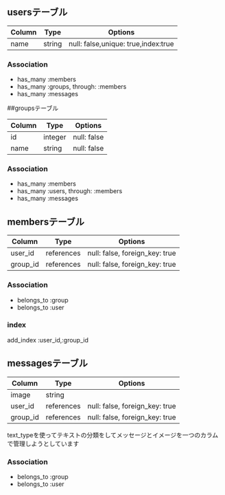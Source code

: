 ## usersテーブル

|Column|Type|Options|
|------|----|-------|
|name|string|null: false,unique: true,index:true|

### Association
-   has_many  :members
-   has_many  :groups, through: :members
-   has_many  :messages


##groupsテーブル

|Column|Type|Options|
|------|----|-------|
|id|integer|null: false |
|name|string|null: false|


### Association
-   has_many  :members
-   has_many  :users, through: :members
-   has_many  :messages


## membersテーブル

|Column|Type|Options|
|------|----|-------|
|user_id|references|null: false, foreign_key: true|
|group_id|references|null: false, foreign_key: true|

### Association
- belongs_to :group
- belongs_to :user

### index
add_index  :user_id,:group_id

## messagesテーブル

|Column|Type|Options|
|------|----|-------|
|image|string||
|user_id|references|null: false, foreign_key: true|
|group_id|references|null: false, foreign_key: true|

text_typeを使ってテキストの分類をしてメッセージとイメージを一つのカラムで管理しようとしています
### Association
- belongs_to :group
- belongs_to :user
